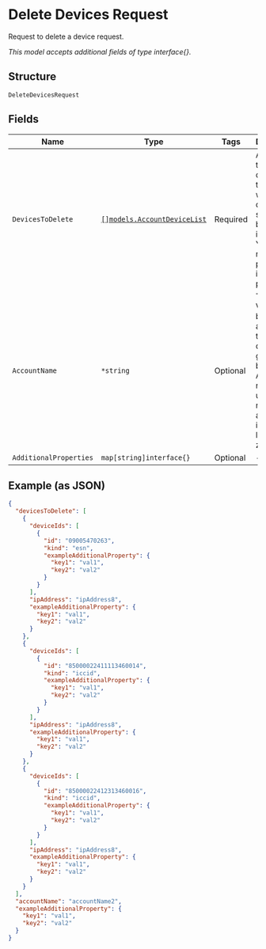 
# Delete Devices Request

Request to delete a device request.

*This model accepts additional fields of type interface{}.*

## Structure

`DeleteDevicesRequest`

## Fields

| Name | Type | Tags | Description |
|  --- | --- | --- | --- |
| `DevicesToDelete` | [`[]models.AccountDeviceList`](../../doc/models/account-device-list.md) | Required | A list of up to 100 devices that you want to delete, specified by device identifier. You only need to provide one identifier per device. |
| `AccountName` | `*string` | Optional | The Verizon billing account that the device group belongs to. An account name is usually numeric, and must include any leading zeros. |
| `AdditionalProperties` | `map[string]interface{}` | Optional | - |

## Example (as JSON)

```json
{
  "devicesToDelete": [
    {
      "deviceIds": [
        {
          "id": "09005470263",
          "kind": "esn",
          "exampleAdditionalProperty": {
            "key1": "val1",
            "key2": "val2"
          }
        }
      ],
      "ipAddress": "ipAddress8",
      "exampleAdditionalProperty": {
        "key1": "val1",
        "key2": "val2"
      }
    },
    {
      "deviceIds": [
        {
          "id": "85000022411113460014",
          "kind": "iccid",
          "exampleAdditionalProperty": {
            "key1": "val1",
            "key2": "val2"
          }
        }
      ],
      "ipAddress": "ipAddress8",
      "exampleAdditionalProperty": {
        "key1": "val1",
        "key2": "val2"
      }
    },
    {
      "deviceIds": [
        {
          "id": "85000022412313460016",
          "kind": "iccid",
          "exampleAdditionalProperty": {
            "key1": "val1",
            "key2": "val2"
          }
        }
      ],
      "ipAddress": "ipAddress8",
      "exampleAdditionalProperty": {
        "key1": "val1",
        "key2": "val2"
      }
    }
  ],
  "accountName": "accountName2",
  "exampleAdditionalProperty": {
    "key1": "val1",
    "key2": "val2"
  }
}
```

